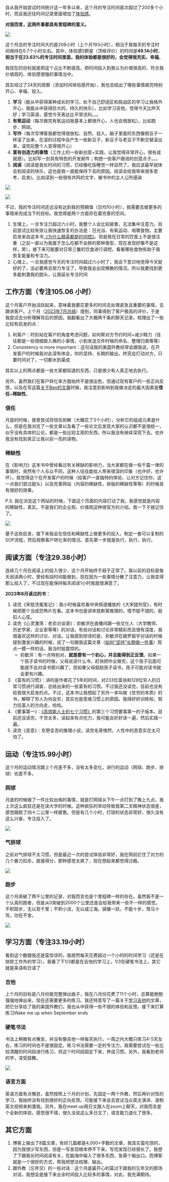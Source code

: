 自从我开始尝试时间统计这一年多以来，这个月的专注时间首次超过了200多个小时，而且我还往时间记录里面增加了[体验感](https://rolen.wiki/experience/)。

**对我而言，这两件事都具有里程碑的意义。**

![](https://rolen.b-cdn.net/wp-content/uploads/2023/09/image-2.png)

这个月总的专注时间大约是208小时（上个月193小时），相当于我每天的专注时间保持在6.7个小时左右。其中，体验感5颗星（顶格评价）的时间是**49.14小时**，**相当于在23.63%的专注时间里面，我的体验都是很好的，会觉得很充实、幸福**。

我现在的目标就是把这个占比不断提高，把时间投入到我认为价值很高的、符合我价值观的、体验感很强的事情当中。

其实经过了24天的观察（添加时间体验感开始），我也总结出了哪些事情做完特别开心、幸福、投入。

1. **学习**（能从中获得某种成长的学习，处于自己舒适区和挑战区的学习让我格外开心，我能从中获得巨大的、持久的快乐）。比如学习吉他，觉得今天比昨天好；学习英语，感觉今天表达比平常流利。。。
2. **有氧运动**（每次做完有氧运动我基本上都很开心，人也会很放松）。比如跑步、网球。
3. **写作**（每次写博客我都觉得很放松、自然、投入，脑子里面的东西像倒豆子一样滚了出来，在滚的过程中会产生一些新豆子，新豆子与老豆子不断交替滚出来，滚完后整个人变得很开心）
4. **富有创造力的事情**（工作上的一些新创意+实践，让我觉得非常开心，很有成就感）。比如写一封具有特色的开发邮件；构想一些客户跟进的创意点子。。。
5. **阅读**（阅读是我长时间的习惯，已经像吃饭睡觉一样自然了。我应该最早就体会到阅读的快乐，这也是我一直能保持下去的原因。阅读会给我带来很多思考、启发)。比如读到一些很有共鸣的文字，被书中的主人公所感染

![](https://rolen.b-cdn.net/wp-content/uploads/2023/09/image-3-1024x695.png)

![](https://rolen.b-cdn.net/wp-content/uploads/2023/09/image-4-1024x563.png)

不过，我的专注时间还远没有达到我的预期值（日均10小时），我需要去做更多的事情来完成当下的目标。我觉得是两个方面存在着完善的空间。

1. 生理上，一旦专注力超过六小时，我整个人会比较疲惫，无法集中注意力。目前尝试比较有效让我快速恢复的办法是：日光浴、有氧运动、咀嚼食物。主要启发来自这本书[《为什么精英都是时间控》](https://rolen.wiki/why-are-elites-time-controlled/)。但是我在日常的饮食上不是很注重（之前一直以为我属于怎么吃都不会胖的那种类型，现在发现好像不是这样，笑），接下来可能要对日常三餐的饮食进行调控，看看哪些食物有助于我恢复能量和专注力。
2. 心理上，一旦我感觉今天的专注时间超过六小时了，我会下意识地觉得今天挺好的了，没必要再去努力专注了，导致我会出现懒散的情况。所以我要找到更多能刺激我的甜头，让我延长专注时间

## 工作方面（专注105.06 小时）

这个月客户开始活跃起来，意味着我要花更多的时间去处理紧急且重要的事情，去跟进客户。上个月（[2023年7月总结](https://rolen.wiki/summary-of-july-2023/)）提到，同事得到了客户极高的评价，于是我尝试去分析理解背后的原因，我翻看出了大概两千条的聊天记录，梳理出了一些比较有启发的点：

1. 利客户：时刻站在客户的角度考虑问题，如何帮对方节约时间+减少精力（往往都是一些很细致入微的小事情，小到发送文件时候的命名、整理归类等等）
2. Consistency is more important：这句话我的美国外教经常会跟我说，在开发客户的时候我对此深有体会，你的坚持、长期的输出，终究会打动对方，只要时间对了，一切都水到渠成

其实以上的两点都是一些大家都知道的东西，只是很少有人真正地去执行。

另外，虽然我们在客户转化率方面始终不是很出色，但通过现有客户的一些正向反馈，以及在写这篇[关于Ben的文章](https://rolen.wiki/experience/)时候，我注意到影响到我做决定的最大因素是**信任**+**稀缺性**。

### 信任

月底的时候，我曾尝试将信任剖解（大概花了3个小时），分析它的组成元素是什么，但是在我浏览了一些文章以及看了一些论文后发现大家的认识都不是很统一，似乎没有具体的公论，都是一些比较主观的东西，所以我没有继续深究下去。也许我没有找到真正让我以前一亮的读物。

### 稀缺性

在《影响力》这本书中曾经看过有关稀缺的影响力，当大家都在做一些千篇一律的事情时，突然有个人与众不同，这种人往往能给人带来很深的印象（也许好，也许坏）。我觉得这个在开发客户的时候（给客户一直独特的体验，让对方记住你，这一点我们尝过甜头）以及完善网站（内容的稀缺性，排版的稀缺性等等）的时候具有很好的效果。

P.S. 我在浏览这个网站的时候，下面这个页面的内容打动了我，我感觉就是内容的稀缺性，真实。不是我们的企业观、价值观这种很官方的介绍。我一下子就记住了。

![](https://rolen.b-cdn.net/wp-content/uploads/2023/09/image-5-1024x565.png)

基于这些启发，接下来我会在信任和稀缺性上做更多的投入，制定一套可以复制的SOP流程，然后观察客户转化率的情况。首先第一步就是执行，执行，执行。

## 阅读方面（专注29.38小时）

连续几个月在阅读上的投入很少，这个月开始终于趋于正常了。我以前的目标是每天阅读两小时，曾经有段时间能做到，现在因为一些事情分散了注意力，让我变得那么投入了，不过现在能保持每天阅读1小时我就很满意了。

**2023年8月读过的书：**

1. 读完《宋慈洗冤笔记》：我小时候喜欢看中央频道播放的《大宋提刑官》，有时候把那个当成恐怖片在看。这本书也是讲宋慈断案推理的，情节挺不错的，挺扣人心弦。
2. 读完《心灵激荡：老俞对谈录》：俞敏洪在直播间跟一些文化人（大学教师、历史学家、企业家等等）的对话，有些对话和讨论非常精彩而且很有深度，我很喜欢这样的讨论、对话。让我感到惊讶的是，俞敏洪在跟罗振宇对话的时候提到激发兴趣的时候，说了一句跟我这篇文章（[如何“坚持”长期做一件事](https://rolen.wiki/maintaining-long-term-persistence/)）观点一模一样的话，我当时挺震惊的。
    - 俞敏洪：有一点特别对，**就是要有一个初心，并且能得到正反馈**。如果一个孩子读书的时候，父母说读什么书，赶快把作业做完，这个孩子后面可能就不会对读书感兴趣了，但如果父母鼓励孩子读书，孩子可能对读书就会更有兴趣。
3. 《富有的习惯》：讲的是作者花了5年的时间，对233位富翁和128位穷人的日常习惯进行调查，总结出来的一些富有的习惯。不过我还没读完，目前也没有给我很大启发的点。不过，这本书让我想起了另外一本叫做《贫穷的本质》的书，解释了穷人为何会穷，其实也是思维习惯上的原因。我得好好训练啦，努力往富人的方向走，哈哈。
4. 《要事第一》：[《高效能人士的七个习惯》](https://rolen.wiki/the-7-habits-of-highly-effective-people/)的第三个习惯要事第一的子版本。目前还没读完，干货太多，读起来有点吃力，我可能会好好读一遍，然后实践一遍。
5. 读完《恶意》：东野圭吾的推理小说，读完毛骨悚然，人性中的恶意实在太可怕了。

## 运动（专注15.99小时）

这个月的运动情况跟上个月差不多，没有太多变化，进行的运动（网球、跑步、排球）也差不多。

### 网球

月底的时候做了一件比较出格的事情，就是打网球从下午一点打到了晚上九点，我上次这么疯狂还是在读大学的时候。这种疯狂的举动导致我第二天精神状态很差，感觉跟跑了四十二公里一样疲惫。但是有几个小时，打球的状态非常好，很久没有这么兴奋、专注投入了。

![](https://rolen.b-cdn.net/wp-content/uploads/2023/09/image-8-1024x706.png)

### 气排球

之前对气排球不太习惯，但是最近一次的尝试体验非常好，我在网前拦住了对方的几个暴力扣杀，直接得分，那种感觉太爽了，现在想起来都觉得过瘾。

![](https://rolen.b-cdn.net/wp-content/uploads/2023/09/image-6-1024x762.png)

### 跑步

这个月突破了两千公里的记录，对我而言也是个里程碑一样的存在。虽然我不是一个认真的跑者，但是从0突破到2000个公里还是会给我带来一些不一样的感觉。不积跬步，无以至千里；不积小流，无以成江海。骐骥一跃，不能十步，驽马十驾，功在不舍。

![](https://rolen.b-cdn.net/wp-content/uploads/2023/09/image-7-1024x599.png)

## 学习方面（专注33.19小时）

看到这个数据我还是蛮惊讶的，我居然每天花费超过一个小时的时间学习（还是在排除工作外的学习）。我看了下1/3都是在吉他的学习上，1/3在硬笔书法上，其它就是英语和日语了

### 吉他

上个月的目标是八月份能完整弹出曲子，我在八月份花费了11个小时，总算能勉勉强强地弹出来，现在还需要更多的练习。我还特意写了一篇关于[学习吉他](https://rolen.wiki/inspiration-behind-22hours/)的文章，把它分享给了我的美国外教们，我也从中获得一些不错的体验和反馈。接下来打算练习Wake me up when September ends

### 硬笔书法

书法上稍微有点懈怠，并没有像吉他一样每天执行，一周之内大概只练习4-5天左右，练习的时间也不是很固定。练习书法需要一定的专注力，我需要尝试在一些比较清醒的时间段进行练习，将这个时间段固定下来，养成习惯。另外，我看到老师的字，深受鼓舞。

![](https://rolen.b-cdn.net/wp-content/uploads/2023/09/image-9-687x1024.png)

### 语言方面

英语方面有点懈怠，虽然按照上个月的计划，先固定一两个外教，然后再针对性的学习，我始终没有找到很好的正向反馈。可能接下来会去尝试当众英文演讲、录制英文视频来刺激我。另外，我在meet up用日文跟人在zoom上聊天，对我而言是个全新的体验，感觉很不错，很久没说这么多日文了，语言能力退化了很多。

## 其它方面

1. 博客上输出了8篇文章，有好几篇都是4,000+字数的文章，我其实蛮吃惊的，因为我很少写东西，但是一写发现根本停不下来，写完发现已经很长了。我想了下跟我长时间阅读有关，在脑海中输入了很多东西，急需个输出口。而博客就是一个很好的方式，帮我把想法梳理、输出。
2. 跟外教（忘年交）的一些对话：这个月底最开心的莫过于跟我的忘年交的那场对话，我想会是接下来业余时间投入比较多的事情，对此，我充满期待。